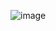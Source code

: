 ![image](https://github.com/yl-me/Notes-of-computer-graphics/blob/master/LearnOpenGL/5Advanced-Lighting/5Parallax-Mapping/3ParallaxOcclusionMapping/parallaxOcclusionMapping.png)